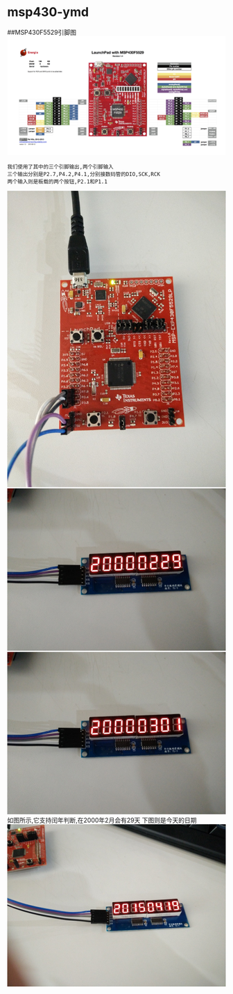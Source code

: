 # msp430-ymd


##MSP430F5529引脚图
![](https://github.com/ypwhs/msp430-ymd/blob/master/LaunchPadMSP430F5529.jpg)

    我们使用了其中的三个引脚输出,两个引脚输入
    三个输出分别是P2.7,P4.2,P4.1,分别接数码管的DIO,SCK,RCK
    两个输入则是板载的两个按钮,P2.1和P1.1
![](https://github.com/ypwhs/msp430-ymd/blob/master/IMG_20150419_145957.jpg)
![](https://github.com/ypwhs/msp430-ymd/blob/master/IMG_20150419_150005.jpg)
![](https://github.com/ypwhs/msp430-ymd/blob/master/IMG_20150419_150006.jpg)
    如图所示,它支持闰年判断,在2000年2月会有29天
    下图则是今天的日期
![](https://github.com/ypwhs/msp430-ymd/blob/master/IMG_20150419_150417.jpg)
